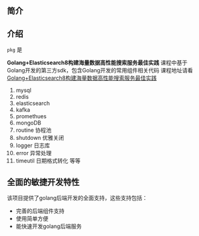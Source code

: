 
## 简介
## 介绍

`pkg` 是

**Golang+Elasticsearch8构建海量数据高性能搜索服务最佳实践** 课程中基于Golang开发的第三方sdk，包含Golang开发的常用组件相关代码
课程地址请看 [Golang+Elasticsearch8构建海量数据高性能搜索服务最佳实践](https://coding.imooc.com/class/579.html?mc_marking=bb86c9071ed9b7cf12612a2a85203372&mc_channel=hk)
1. mysql
2. redis
3. elasticsearch
4. kafka
5. promethues
6. mongoDB
7. routine 协程池
8. shutdown 优雅关闭
9. logger 日志库
10. error 异常处理
11. timeutil 日期格式转化
等等



## 全面的敏捷开发特性

该项目提供了golang后端开发的全面支持，这些支持包括：
* 完善的后端组件支持
* 使用简单方便
* 能快速开发golang后端服务
